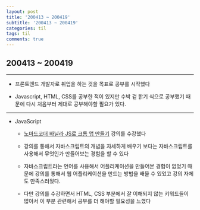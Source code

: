 ```yaml
---
layout: post
title: '200413 ~ 200419'
subtitle: '200413 ~ 200419'
categories: til
tags: til
comments: true
---
```


## 200413 ~ 200419

---

- 프론트엔드 개발자로 취업을 하는 것을 목표로 공부를 시작했다

- Javascript, HTML, CSS를 공부한 적이 있지만 수박 겉 핡기 식으로 공부했기 때문에 다시 처음부터 제대로 공부해야할 필요가 있다.

---

- JavaScript

  - [노마드코더 바닐라 JS로 크롬 앱 만들기](https://nomadcoders.co/javascript-for-beginners/lobby) 강의를 수강했다

  - 강의를 통해서 자바스크립트의 개념을 자세하게 배우기 보다는 자바스크립트를 사용해서 무엇인가 만들어보는 경험을 할 수 있다

  - 자바스크립트라는 언어를 사용해서 어플리케이션을 만들어본 경험이 없었기 때문에 강의를 통해서 웹 어플리케이션을 만드는 방법을 배울 수 있었고 강의 자체도 만족스러웠다.

  - 다만 강의를 수강하면서 HTML, CSS 부분에서 잘 이해되지 않는 키워드들이 많아서 이 부분 관련해서 공부를 더 해야할 필요성을 느꼈다
